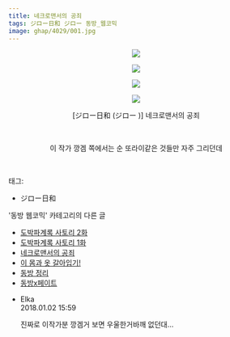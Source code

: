 ```yaml
---
title: 네크로맨서의 공죄
tags: ジロー日和 ジロー 동방_웹코믹
image: ghap/4029/001.jpg
---
```

<div class="article">
<p style="text-align: center; clear: none; float: none;"><img src="{{ site.nasurl }}/ghap/4029/001.jpg"/></p>
<p style="text-align: center; clear: none; float: none;"><img src="{{ site.nasurl }}/ghap/4029/002.jpg"/></p>
<p style="text-align: center; clear: none; float: none;"><img src="{{ site.nasurl }}/ghap/4029/003.jpg"/></p>
<p style="text-align: center; clear: none; float: none;"><img src="{{ site.nasurl }}/ghap/4029/004.jpg"/></p>
<p style="text-align: center; clear: none; float: none;">[ジロー日和 (ジロー )] 네크로맨서의 공죄</p>
<p style="text-align: center; clear: none; float: none;"><br/></p>
<p style="text-align: center; clear: none; float: none;">이 작가 깡겜 쪽에서는 순 또라이같은 것들만 자주 그리던데</p>
<p><br/></p>
</div><div class="tagTrail">
<p>태그: </p>
<ul>
<li>ジロー日和</li>
</ul>
</div><div class="another">
<p>'동방 웹코믹' 카테고리의 다른 글</p>
<ul>
<li><a href="/2017-12-15-ghap_4039">도박파계록 사토리 2화</a></li>
<li><a href="/2017-12-15-ghap_4038">도박파계록 사토리 1화</a></li>
<li><a href="/2017-12-12-ghap_4029">네크로맨서의 공죄</a></li>
<li><a href="/2017-12-12-ghap_4028">이 몸과 옷 갈아입기!</a></li>
<li><a href="/2017-12-01-ghap_4016">동방 정리</a></li>
<li><a href="/2017-11-27-ghap_4005">동방x페이트</a></li>
</ul>
</div><div class="cb_module cb_fluid">
<div class="cb_wrt cb_profile">
<div class="comment">
<ul>
<li class="cb_thumb_off" id="comment15164756">
<div class="cb_comment_area">
<div class="cb_info_area">
<div class="cb_section">
<span class="cb_nick_name">Elka</span>
</div>
<div class="cb_section">
<span class="cb_date">2018.01.02 15:59 </span>
</div>
</div>
<div class="cb_dsc_comment">
<p class="cb_dsc">
											진짜로 이작가분 깡겜거 보면 우울한거바깨 없던대...
										</p>
</div>
</div></li>
</ul>
</div>
</div><!-- commentList close -->
</div>